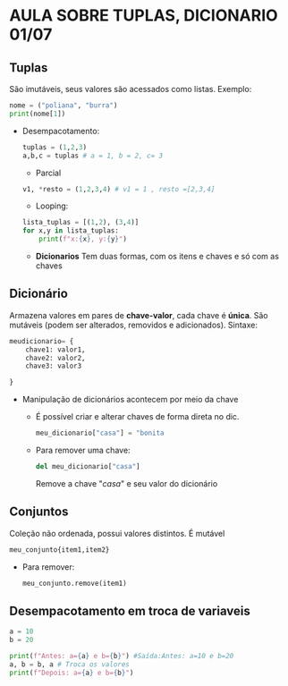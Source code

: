 # AULA SOBRE TUPLAS, DICIONARIO 01/07

## Tuplas

São imutáveis, seus valores são acessados como listas.
Exemplo:

```python
nome = ("poliana", "burra")
print(nome[1])
```

- Desempacotamento:
    ```py
    tuplas = (1,2,3)
    a,b,c = tuplas # a = 1, b = 2, c= 3

    ```
    - Parcial
    ```py
    v1, *resto = (1,2,3,4) # v1 = 1 , resto =[2,3,4]
    ```

    - Looping:
    ```py
    lista_tuplas = [(1,2), (3,4)]
    for x,y in lista_tuplas:
        print(f"x:{x}, y:{y}")
    ```

    - **Dicionarios**
    Tem duas formas, com os itens e chaves e só com as chaves


## Dicionário

Armazena valores em pares de **chave-valor**, cada chave é **única**. São mutáveis (podem ser alterados, removidos e adicionados).
Sintaxe:

```py
meudicionario= {
    chave1: valor1,
    chave2: valor2,
    chave3: valor3

}

```

- Manipulação de dicionários acontecem por meio da chave 
    - É possível criar e alterar chaves de forma direta no dic.

        ```py
        meu_dicionario["casa"] = "bonita
        ```
    - Para remover uma chave:
        ```py
        del meu_dicionario["casa"]
        ```
        Remove a chave "_casa_" e seu valor do dicionário 

## Conjuntos

Coleção não ordenada, possui valores distintos. É mutável

```py
meu_conjunto{item1,item2}
```

- Para remover:
    ```py
    meu_conjunto.remove(item1)
    ```


## Desempacotamento em troca de variaveis

```py
a = 10
b = 20

print(f"Antes: a={a} e b={b}") #Saída:Antes: a=10 e b=20
a, b = b, a # Troca os valores
print(f"Depois: a={a} e b={b}")
```

## 



